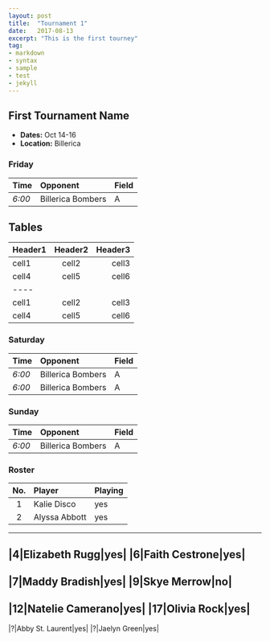 ```yaml
---
layout: post
title:  "Tournament 1"
date:   2017-08-13
excerpt: "This is the first tourney"
tag:
- markdown
- syntax
- sample
- test
- jekyll
---
```


## First Tournament Name
* **Dates:** Oct 14-16
* **Location:** Billerica

### Friday

| Time | Opponent | Field |
|:---|:---|:---|
| *6:00* | Billerica Bombers | A |

## Tables

| Header1 | Header2 | Header3 |
|:--------|:-------:|--------:|
| cell1   | cell2   | cell3   |
| cell4   | cell5   | cell6   |
|----
| cell1   | cell2   | cell3   |
| cell4   | cell5   | cell6   |

### Saturday
|Time|Opponent|Field|
|:---|:---|:---|
|*6:00*|Billerica Bombers| A|
|*6:00*|Billerica Bombers| A|

### Sunday
|Time|Opponent|Field|
|:---|:---|:---|
|*6:00*|Billerica Bombers| A|

### Roster
|No.|Player|Playing|
|:---:|:---|:---|
|1|Kalie Disco|yes|
|2|Alyssa Abbott|yes|
------
|4|Elizabeth Rugg|yes|
|6|Faith Cestrone|yes|
------
|7|Maddy Bradish|yes|
|9|Skye Merrow|**no**|
------
|12|Natelie Camerano|yes|
|17|Olivia Rock|yes|
------
|?|Abby St. Laurent|yes|
|?|Jaelyn Green|yes|
